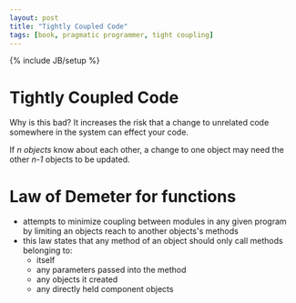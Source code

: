 ```yaml
---
layout: post
title: "Tightly Coupled Code"
tags: [book, pragmatic programmer, tight coupling]
---
```

{% include JB/setup %}

# Tightly Coupled Code

Why is this bad? It increases the risk that a change to unrelated code somewhere in the system can effect your code.

If _n objects_ know about each other, a change to one object may need the other _n-1_ objects to be updated.

# Law of Demeter for functions

* attempts to minimize coupling between modules in any given program by limiting an objects reach to another objects's methods
* this law states that any method of an object should only call methods belonging to:
	* itself
	* any parameters passed into the method
	* any objects it created
	* any directly held component objects
